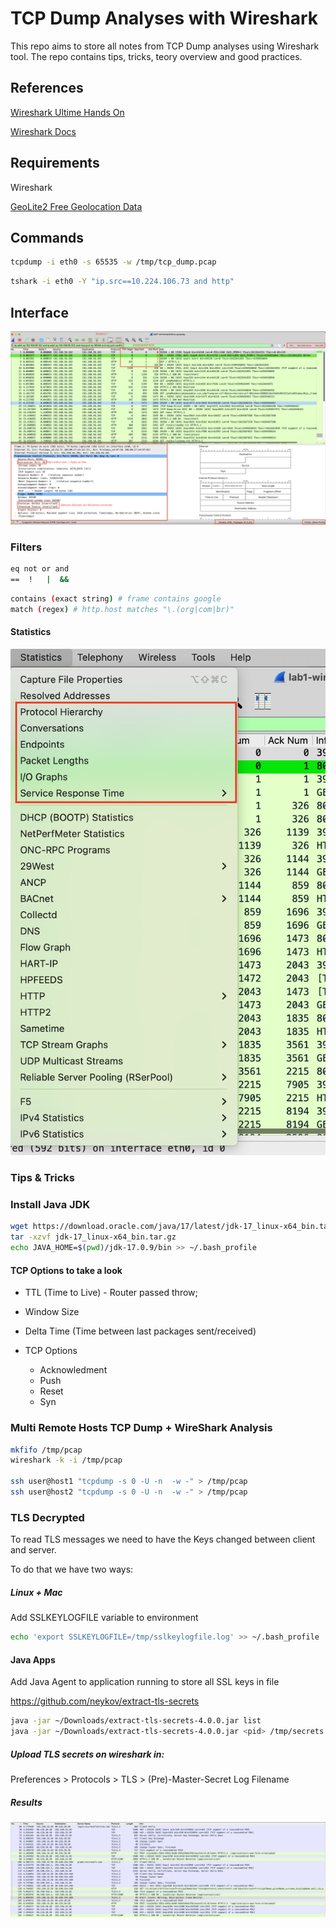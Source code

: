 # TCP Dump Analyses with Wireshark

This repo aims to store all notes from TCP Dump analyses using Wireshark tool. The repo contains tips, tricks, teory overview and good practices.



## References

[Wireshark Ultime Hands On](https://www.udemy.com/course/wireshark-ultimate-hands-on-course/)

[Wireshark Docs](https://www.wireshark.org/docs)

## Requirements

Wireshark

[GeoLite2 Free Geolocation Data](https://dev.maxmind.com/geoip/geolite2-free-geolocation-data?lang=en)



## Commands
```bash
tcpdump -i eth0 -s 65535 -w /tmp/tcp_dump.pcap
```
```bash
tshark -i eth0 -Y "ip.src==10.224.106.73 and http"
```


## Interface

![](imgs/wireshark-interface.png)

### Filters

```bash
eq not or and
==  !   |  &&
```

```bash
contains (exact string) # frame contains google
match (regex) # http.host matches "\.(org|com|br)"
```

#### Statistics

![Statistics](imgs/statistics.png)



### Tips & Tricks

### Install Java JDK

```bash
wget https://download.oracle.com/java/17/latest/jdk-17_linux-x64_bin.tar.gz
tar -xzvf jdk-17_linux-x64_bin.tar.gz
echo JAVA_HOME=$(pwd)/jdk-17.0.9/bin >> ~/.bash_profile  
```

#### TCP Options to take a look

* TTL (Time to Live) - Router passed throw;
* Window Size
* Delta Time (Time between last packages sent/received)
* TCP Options

  * Acknowledment
  * Push
  * Reset
  * Syn

### Multi Remote Hosts TCP Dump + WireShark Analysis
```bash
mkfifo /tmp/pcap
wireshark -k -i /tmp/pcap

ssh user@host1 "tcpdump -s 0 -U -n  -w -" > /tmp/pcap
ssh user@host2 "tcpdump -s 0 -U -n  -w -" > /tmp/pcap
```

### TLS Decrypted

To read TLS messages we need to have the Keys changed between client and server. 

To do that we have two ways:

##### Linux + Mac

Add SSLKEYLOGFILE variable to environment

```bash
echo 'export SSLKEYLOGFILE=/tmp/sslkeylogfile.log' >> ~/.bash_profile
```

#### Java Apps

Add Java Agent to application running to store all SSL keys in file

https://github.com/neykov/extract-tls-secrets

```bash
java -jar ~/Downloads/extract-tls-secrets-4.0.0.jar list
java -jar ~/Downloads/extract-tls-secrets-4.0.0.jar <pid> /tmp/secrets.log
```


##### Upload TLS secrets on wireshark in:

Preferences > Protocols > TLS > (Pre)-Master-Secret Log Filename 


##### Results

![tls_decrypted](imgs/tls_decrypted.png)

